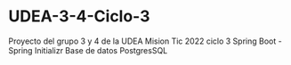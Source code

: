 # UDEA-3-4-Ciclo-3
Proyecto del grupo 3 y 4 de la UDEA Mision Tic 2022 ciclo 3
Spring Boot - Spring Initializr
Base de datos PostgresSQL

